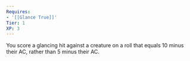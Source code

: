 ```yaml
---
Requires:
- '[[Glance True]]'
Tier: 1
XP: 3
---
```


You score a glancing hit against a creature on a roll that equals 10 minus their AC, rather than 5 minus their AC.